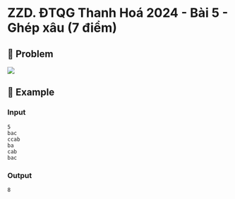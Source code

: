 # ZZD. ĐTQG Thanh Hoá 2024 - Bài 5 - Ghép xâu (7 điểm)

## 📖 Problem

![](https://espresso.codeforces.com/54dcb7b5da10ced5d1d3c8c8a58a726e34eb1bfd.png)


## 🧠 Example

### Input

```text
5
bac
ccab
ba
cab
bac
```

### Output

```text
8
```


